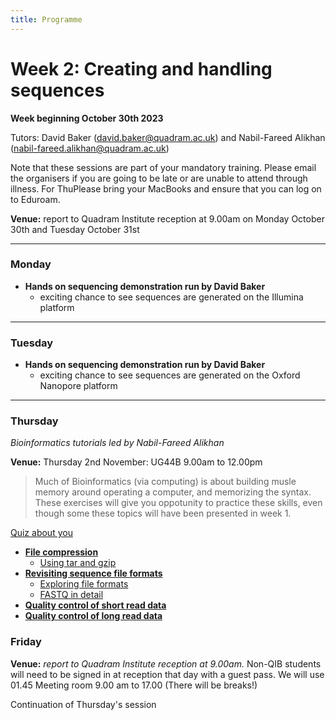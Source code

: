 ```yaml
---
title: Programme
---
```

# Week 2: Creating and handling sequences

**Week beginning October 30th 2023**

Tutors: David Baker (david.baker@quadram.ac.uk) and Nabil-Fareed Alikhan (nabil-fareed.alikhan@quadram.ac.uk)

Note that these sessions are part of your mandatory training. Please email the organisers if you are going to be late or are unable to attend through illness. For ThuPlease bring your MacBooks and ensure that you can log on to Eduroam.

**Venue:** report to Quadram Institute reception at 9.00am on Monday October 30th and Tuesday October 31st

***

### Monday

- **Hands on sequencing demonstration run by David Baker**
 	-	exciting chance to see sequences are generated on the Illumina platform

***

### Tuesday 
- **Hands on sequencing demonstration run by David Baker**
 	-	exciting chance to see sequences are generated on the Oxford Nanopore platform

***

### Thursday

_Bioinformatics tutorials led by Nabil-Fareed Alikhan_

**Venue:** Thursday 2nd November: UG44B 9.00am to 12.00pm

> Much of Bioinformatics (via computing) is about building musle memory around operating a computer, and memorizing the syntax. These exercises will give you oppotunity to practice these skills, even though some these topics will have been presented in week 1. 


[Quiz about you](/seq-data/about-you)

* **[File compression]({{site.baseurl}}/modules/sequencing/file-compression/)**
    * [Using tar and gzip](/seq-data/using-gzip)
* **[Revisiting sequence file formats]({{site.baseurl}}/modules/sequencing/sequence-data/)**
    * [Exploring file formats](/seq-data/file-formats)
    * [FASTQ in detail](/seq-data/fastq-in-detail) 
* **[Quality control of short read data]({{site.baseurl}}/modules/sequencing/short-read-qc)**
* **[Quality control of long read data]({{site.baseurl}}/modules/sequencing/long-read-qc)**

### Friday

**Venue:** _report to Quadram Institute reception at 9.00am._ Non-QIB students will need to be signed in at reception that day with a guest pass. We will use 01.45 Meeting room 9.00 am to 17.00 (There will be breaks!)

Continuation of Thursday's session



